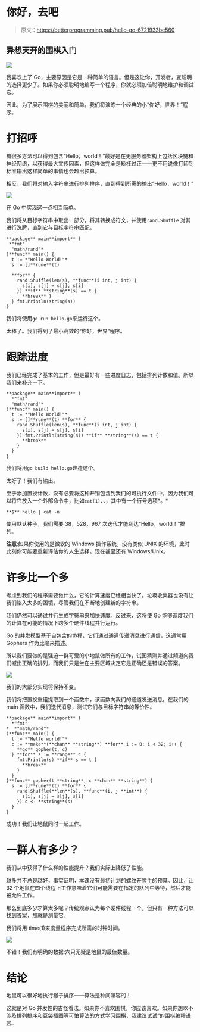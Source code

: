 # 你好，去吧

> 原文：<https://betterprogramming.pub/hello-go-6721933be560>

## 异想天开的围棋入门

![](img/cf86e7970d8013df51a1639f98746b65.png)

我喜欢上了 Go，主要原因是它是一种简单的语言。但是这让你，开发者，变聪明的选择更少了。如果你必须聪明地编写一个程序，你就必须加倍聪明地维护和调试它。

因此，为了展示围棋的美丽和简单，我们将演练一个经典的小“你好，世界！”程序。

# 打招呼

有很多方法可以得到包含“Hello，world！”最好是在无服务器架构上包括区块链和神经网络，以获得最大宣传因素，但这样做完全是矫枉过正——更不用说像打印到标准输出这样简单的事情也会超出预算。

相反，我们将对输入字符串进行排列排序，直到得到所需的输出“Hello，world！”

![](img/aa7591d810746d8b29aecb8b3582d1ab.png)

在 Go 中实现这一点相当简单。

我们将从目标字符串中取出一部分，将其转换成符文，并使用`rand.Shuffle` 对其进行洗牌，直到它与目标字符串匹配。

```
**package** main**import** (
 *"fmt"
  "math/rand"*
)**func** main() {
  t := *"Hello World!"*
  s := []**rune**(t)

  **for** {
    rand.Shuffle(len(s), **func**(i int, j int) {
      s[i], s[j] = s[j], s[i]
    }) **if** **string**(s) == t {
      **break** }
  } fmt.Println(string(s))
}
```

我们将使用`go run hello.go`来运行这个。

太棒了。我们得到了最小高效的“你好，世界”程序。

# 跟踪进度

我们已经完成了基本的工作，但是最好有一些进度日志，包括排列计数和值。所以我们来补充一下。

```
**package** main**import** (
  *"fmt"
  "math/rand"*
)**func** main() {
  t := *"Hello World!"*
  s := []**rune**(t) **for** {
    rand.Shuffle(len(s), **func**(i int, j int) {
      s[i], s[j] = s[j], s[i]
    }) fmt.Println(string(s)) **if** **string**(s) == t {
      **break**
    }
  }
}
```

我们将用`go build hello.go`建造这个。

太好了！我们有输出。

至于添加置换计数，没有必要将这种开销包含到我们的可执行文件中，因为我们可以将它放入一个外部命令中，比如`cat(1)`、*、*，其中有一个行号选项*。*

```
**$** hello | cat -n
```

使用默认种子，我们需要 38，528，967 次迭代才能到达“Hello，world！”排列。

**注意**:如果你使用的是微软的 Windows 操作系统，没有类似 UNIX 的环境，此时此刻你可能要重新评估你的人生选择。现在甚至还有 Windows/Unix。

# 许多比一个多

考虑到我们的程序需要做什么，它的计算速度已经相当快了。垃圾收集器也没有让我们陷入太多的困境，尽管我们在不断地创建新的字符串。

我们仍然可以通过并行生成字符串来加快速度。反过来，这将使 Go 能够调度我们的计算在可能的情况下跨多个硬件线程并行运行。

Go 的并发模型基于自包含的协程，它们通过通道传递消息进行通信，这通常用 Gophers 作为比喻来描述。

所以我们要做的是强迫一群可爱的小地鼠做所有的工作，试图猜测并通过频道向我们喊出正确的排列，而我们只是坐在主要区域决定它是正确还是错误的答案。

![](img/1e913f001000536563ef4d044010ab98.png)

我们的大部分实现将保持不变。

我们将把置换重组提取到一个函数中，该函数向我们的通道发送消息。在我们的 main 函数中，我们迭代消息，测试它们与目标字符串的等价性。

```
**package** main**import** (
  *"fmt"
*  *"math/rand"*
)**func** main() {
  t := *"Hello world!"*
  c := **make**(**chan** **string**) **for** i := 0; i < 32; i++ {
    **go** gopher(t, c)
  } **for** s := **range** c {
    fmt.Println(s) **if** s == t {
      **break**
    }
  }
}**func** gopher(t **string**, c **chan** **string**) {
  s := []**rune**(t) **for** {
    rand.Shuffle(**len**(s), **func**(i, j **int**) {
      s[i], s[j] = s[j], s[i]
    }) c <- **string**(s)
  }
}
```

成功！我们让地鼠同时一起工作。

# 一群人有多少？

我们从中获得了什么样的性能提升？我们实际上降低了性能。

越多并不总是越好，事实证明，本课没有最初计划的[螺纹开膛手](https://amzn.to/2r7RyCr)的预算。因此，让 32 个地鼠在四个线程上工作意味着它们可能需要在指定的队列中等待，然后才能被允许工作。

那么到底多少才算太多呢？传统观点认为每个硬件线程一个，但只有一种方法可以找到答案，那就是测量它。

我们将用 time(1)来度量程序完成所需的时钟时间。

![](img/e5d482eedacbc39461673dd9e14f3c27.png)

不错！我们有明确的数据:六只无疑是地鼠的最佳数量。

# 结论

地鼠可以很好地执行猴子排序——算法是种间兼容的！

这就是对 Go 并发性的古怪看法。如果你不喜欢围棋，你应该喜欢。如果你想以不涉及排列排序和豆袋插图等可怕算法的方式学习围棋，我建议试试“[的围棋编程语言](https://amzn.to/2HN2Ovj)。
